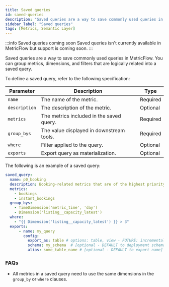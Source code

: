 ```yaml
---
title: Saved queries
id: saved-queries
description: "Saved queries are a way to save commonly used queries in MetricFlow. They can be used to save time and avoid writing the same query over and over again."
sidebar_label: "Saved queries"
tags: [Metrics, Semantic Layer]
---
```


:::info Saved queries coming soon
Saved queries isn't currently available in MetricFlow but support is coming soon.
:::

Saved queries are a way to save commonly used queries in MetricFlow. You can group metrics, dimensions, and filters that are logically related into a saved query. 

To define a saved query, refer to the following specification:

 Parameter | Description | Type |
| --------- | ----------- | ---- |
| `name` | The name of the metric. | Required |
| `description` | The description of the metric. | Optional |
| `metrics` | The metrics included in the saved query. | Required |
| `group_bys` | The value displayed in downstream tools. | Required |
| `where` | Filter applied to the query. | Optional |
| `exports`| Export query as materialization. | Optional |

The following is an example of a saved query:

```yaml
saved_query:
  name: p0_booking
  description: Booking-related metrics that are of the highest priority.
  metrics:
    - bookings
    - instant_bookings
  group_bys:
    - TimeDimension('metric_time', 'day')
    - Dimension('listing__capacity_latest')
  where:
    - "{{ Dimension('listing__capacity_latest') }} > 3"
  exports:
      - name: my_query 
        config:
          export_as: table # options: table, view - FUTURE: incremental_table, window_table, file
          schema: my_schema  # [optional - DEFAULT to deployment schema]
          alias: some_table_name # [optional - DEFAULT to export name]
```

### FAQs 

* All metrics in a saved query need to use the same dimensions in the `group_by` or `where` clauses.
